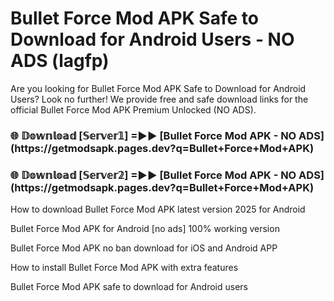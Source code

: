 # Bullet Force Mod APK Safe to Download for Android Users - NO ADS (lagfp)

Are you looking for Bullet Force Mod APK Safe to Download for Android Users? Look no further! We provide free and safe download links for the official Bullet Force Mod APK Premium Unlocked (NO ADS).

<h3>🌐 𝔻𝕠𝕨𝕟𝕝𝕠𝕒𝕕 [𝕊𝕖𝕣𝕧𝕖𝕣𝟙] =►► [Bullet Force Mod APK - NO ADS](https://getmodsapk.pages.dev?q=Bullet+Force+Mod+APK)</h3>

<h3>🌐 𝔻𝕠𝕨𝕟𝕝𝕠𝕒𝕕 [𝕊𝕖𝕣𝕧𝕖𝕣𝟚] =►► [Bullet Force Mod APK - NO ADS](https://getmodsapk.pages.dev?q=Bullet+Force+Mod+APK)</h3>

How to download Bullet Force Mod APK latest version 2025 for Android

Bullet Force Mod APK for Android [no ads] 100% working version

Bullet Force Mod APK no ban download for iOS and Android APP

How to install Bullet Force Mod APK with extra features

Bullet Force Mod APK safe to download for Android users